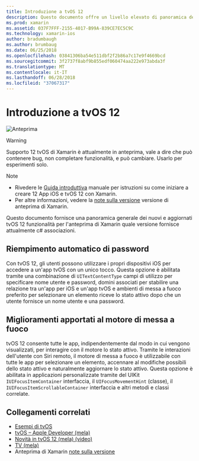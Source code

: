 ```yaml
---
title: Introduzione a tvOS 12
description: Questo documento offre un livello elevato di panoramica delle funzionalità nuove e aggiornate in tvOS 12 per versione di anteprima di Xamarin che attualmente fornisce associazioni di c#.
ms.prod: xamarin
ms.assetid: 037F7FFF-2155-4017-B99A-839CE7EC5C9C
ms.technology: xamarin-ios
author: bradumbaugh
ms.author: brumbaug
ms.date: 06/25/2018
ms.openlocfilehash: 03841306ba54e511dbf2f2b86a7c17e9f4669bcd
ms.sourcegitcommit: 3f2737f8abf9b855edf060474aa222e973abda3f
ms.translationtype: MT
ms.contentlocale: it-IT
ms.lasthandoff: 06/28/2018
ms.locfileid: "37067317"
---
```

# <a name="introduction-to-tvos-12"></a>Introduzione a tvOS 12

![Anteprima](~/media/shared/preview.png)

> [!WARNING]
> Supporto 12 tvOS di Xamarin è attualmente in anteprima, vale a dire che può contenere bug, non completare funzionalità, e può cambiare. Usarlo per esperimenti solo.

> [!NOTE]
> - Rivedere le [Guida introduttiva](~/ios/platform/introduction-to-ios12/get-started.md) manuale per istruzioni su come iniziare a creare 12 App iOS e tvOS 12 con Xamarin.
> - Per altre informazioni, vedere la [note sulla versione](https://releases.xamarin.com/preview-release-xcode-10-beta/) versione di anteprima di Xamarin.

Questo documento fornisce una panoramica generale dei nuovi e aggiornati tvOS 12 funzionalità per l'anteprima di Xamarin quale versione fornisce attualmente c# associazioni.

## <a name="password-autofill"></a>Riempimento automatico di password

Con tvOS 12, gli utenti possono utilizzare i propri dispositivi iOS per accedere a un'app tvOS con un unico tocco. Questa opzione è abilitata tramite una combinazione di `UITextContentType` campi di utilizzo per specificare nome utente e password, domini associati per stabilire una relazione tra un'app per iOS e un'app tvOS e ambienti di messa a fuoco preferito per selezionare un elemento riceve lo stato attivo dopo che un utente fornisce un nome utente e una password.

## <a name="focus-engine-enhancements"></a>Miglioramenti apportati al motore di messa a fuoco

tvOS 12 consente tutte le app, indipendentemente dal modo in cui vengono visualizzati, per interagire con il motore lo stato attivo. Tramite le interazioni dell'utente con Siri remoto, il motore di messa a fuoco è utilizzabile con tutte le app per selezionare un elemento, accennare al modifiche possibili dello stato attivo e naturalmente aggiornare lo stato attivo. Questa opzione è abilitata in applicazioni personalizzate tramite del UIKit `IUIFocusItemContainer` interfaccia, il `UIFocusMovementHint` (classe), il `IUIFocusItemScrollableContainer` interfaccia e altri metodi e classi correlate.

## <a name="related-links"></a>Collegamenti correlati

- [Esempi di tvOS](https://developer.xamarin.com/samples/tvos/all/)
- [tvOS – Apple Developer (mela)](https://developer.apple.com/tvos/)
- [Novità in tvOS 12 (mela) (video)](https://developer.apple.com/videos/play/wwdc2018/208/)
- [TV (mela)](https://www.apple.com/tv/)
- Anteprima di Xamarin [note sulla versione](https://releases.xamarin.com/preview-release-xcode-10-beta/)
